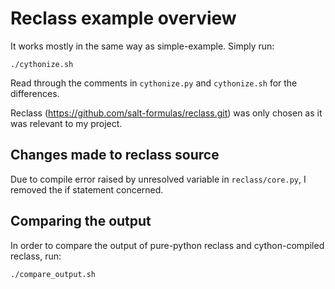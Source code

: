 # Reclass example overview

It works mostly in the same way as simple-example. Simply run:

```
./cythonize.sh
```

Read through the comments in `cythonize.py` and `cythonize.sh` for the differences. 

Reclass (https://github.com/salt-formulas/reclass.git) was only chosen as it was relevant to my project.

## Changes made to reclass source

Due to compile error raised by unresolved variable in `reclass/core.py`, I removed the if statement concerned.

## Comparing the output
 In order to compare the output of pure-python reclass and cython-compiled reclass, run:
 
 ```bash
 ./compare_output.sh
 ```
